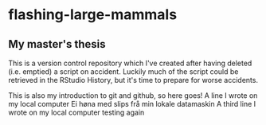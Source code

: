 # flashing-large-mammals
My master's thesis
-------------------
This is a version control repository which I've created after having deleted (i.e. emptied) a script on accident. Luckily much of the script could be retrieved in the RStudio History, but it's time to prepare for worse accidents.

This is also my introduction to git and github, so here goes!
A line I wrote on my local computer
Ei høna med slips frå min lokale datamaskin
A third line I wrote on my local computer
testing again
